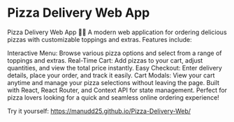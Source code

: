 # Pizza Delivery Web App

Pizza Delivery Web App 🍕🚚
A modern web application for ordering delicious pizzas with customizable toppings and extras. Features include:

Interactive Menu: Browse various pizza options and select from a range of toppings and extras.
Real-Time Cart: Add pizzas to your cart, adjust quantities, and view the total price instantly.
Easy Checkout: Enter delivery details, place your order, and track it easily.
Cart Modals: View your cart anytime and manage your pizza selections without leaving the page.
Built with React, React Router, and Context API for state management. Perfect for pizza lovers looking for a quick and seamless online ordering experience!

Try it yourself: https://manudd25.github.io/Pizza-Delivery-Web/
